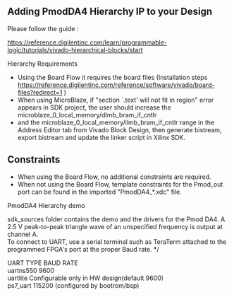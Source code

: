  ## Adding PmodDA4 Hierarchy IP to your Design

Please follow the guide :

https://reference.digilentinc.com/learn/programmable-logic/tutorials/vivado-hierarchical-blocks/start

Hierarchy Requirements
* Using the Board Flow it requires the board files (Installation steps https://reference.digilentinc.com/reference/software/vivado/board-files?redirect=1 )
* When using MicroBlaze, if "section `.text' will not fit in region" error appears in SDK project, the user should increase the microblaze_0_local_memory/dlmb_bram_if_cntlr 
* and the microblaze_0_local_memory/ilmb_bram_if_cntlr range in the Address Editor tab from Vivado Block Design, then generate bistream, export bistream and update the linker script in Xilinx SDK.

Constraints
-----------
* When using the Board Flow, no additional constraints are required.
* When not using the Board Flow, template constraints for the Pmod_out port can be found in the imported "PmodDA4_*.xdc" file.


PmodDA4 Hierarchy demo

sdk_sources folder contains the demo and the drivers for the Pmod DA4.
A 2.5 V peak-to-peak triangle wave of an unspecified frequency is output at channel A.							                                                                         
To connect to UART, use a serial terminal such as TeraTerm attached to the programmed FPGA's port at the proper Baud rate.                            */
                                                                    
UART TYPE BAUD RATE                                                    
uartns550 9600                                                          
uartlite  Configurable only in HW design(default 9600)                                
ps7_uart  115200 (configured by bootrom/bsp) 
